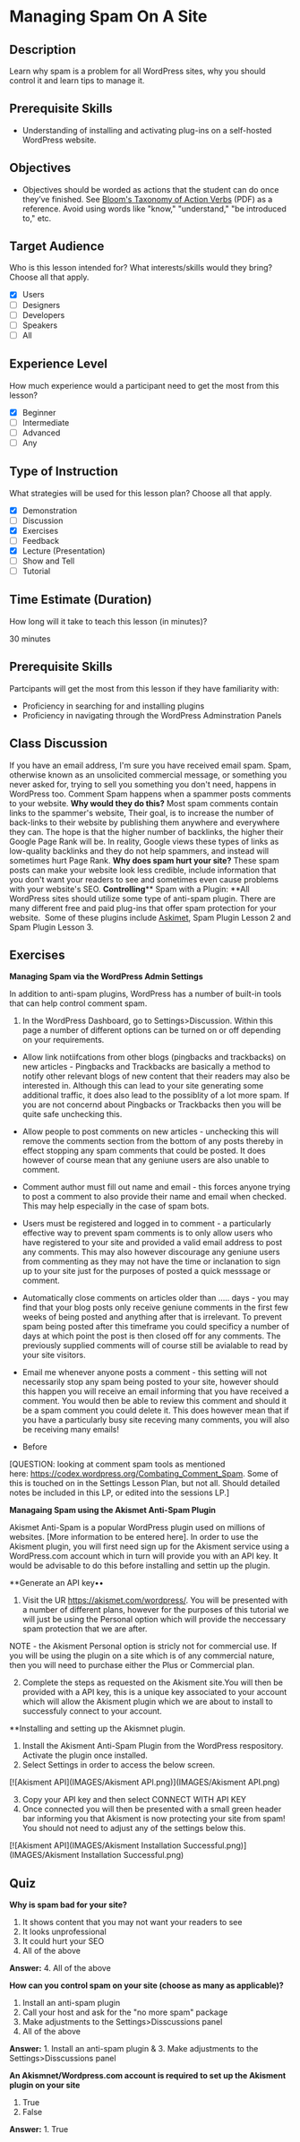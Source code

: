 # Managing Spam On A Site

## Description

Learn why spam is a problem for all WordPress sites, why you should control it and learn tips to manage it.

## Prerequisite Skills

*   Understanding of installing and activating plug-ins on a self-hosted WordPress website.

## Objectives

*   Objectives should be worded as actions that the student can do once they’ve finished. See [Bloom's Taxonomy of Action Verbs](http://www.fresnostate.edu/academics/oie/documents/assesments/Blooms%20Level.pdf) (PDF) as a reference. Avoid using words like "know," "understand," "be introduced to," etc.

## Target Audience

Who is this lesson intended for? What interests/skills would they bring? Choose all that apply.

*  [x] Users
*  [ ] Designers
*  [ ] Developers
*  [ ] Speakers
*  [ ] All

## Experience Level

How much experience would a participant need to get the most from this lesson?

*  [x] Beginner
*  [ ] Intermediate
*  [ ] Advanced
*  [ ] Any

## Type of Instruction
What strategies will be used for this lesson plan? Choose all that apply.

*  [x] Demonstration
*  [ ] Discussion
*  [x] Exercises
*  [ ] Feedback
*  [x] Lecture (Presentation)
*  [ ] Show and Tell
*  [ ] Tutorial

## Time Estimate (Duration)

How long will it take to teach this lesson (in minutes)?

30 minutes

## Prerequisite Skills 
Partcipants will get the most from this lesson if they have familiarity with:

* Proficiency in searching for and installing plugins
* Proficiency in navigating through the WordPress Adminstration Panels



## Class Discussion

If you have an email address, I'm sure you have received email spam. Spam, otherwise known as an unsolicited commercial message, or something you never asked for, trying to sell you something you don't need, happens in WordPress too. Comment Spam happens when a spammer posts comments to your website. **Why would they do this?** Most spam comments contain links to the spammer's website, Their goal, is to increase the number of back-links to their website by publishing them anywhere and everywhere they can. The hope is that the higher number of backlinks, the higher their Google Page Rank will be. In reality, Google views these types of links as low-quality backlinks and they do not help spammers, and instead will sometimes hurt Page Rank. **Why does spam hurt your site?** These spam posts can make your website look less credible, include information that you don't want your readers to see and sometimes even cause problems with your website's SEO. **Controlling**** Spam with a Plugin: **All WordPress sites should utilize some type of anti-spam plugin. There are many different free and paid plug-ins that offer spam protection for your website.  Some of these plugins include [Askimet](https://make.wordpress.org/training/handbook/plugin-lessons/what-is-akismet/), Spam Plugin Lesson 2 and Spam Plugin Lesson 3.

## Exercises

**Managing Spam via the WordPress Admin Settings**

In addition to anti-spam plugins, WordPress has a number of built-in tools that can help control comment spam.

1.  In the WordPress Dashboard, go to Settings>Discussion. Within this page a number of different options can be turned on or off depending on your requirements.

* Allow link notiifcations from other blogs (pingbacks and trackbacks) on new articles - Pingbacks and Trackbacks are basically a method to notify other relevant blogs of new content that their readers may also be interested in. Although this can lead to your site generating some additional traffic, it does also lead to the possiblity of a lot more spam. If you are not concernd about Pingbacks or Trackbacks then you will be quite safe unchecking this.

* Allow people to post comments on new articles - unchecking this will remove the comments section from the bottom of any posts thereby in effect stopping any spam comments that could be posted. It does however of course mean that any geniune users are also unable to comment. 

* Comment author must fill out name and email - this forces anyone trying to post a comment to also provide their name and email when checked. This may help especially in the case of spam bots. 

* Users must be registered and logged in to comment - a particularly effective way to prevent spam comments is to only allow users who have registered to your site and provided a valid email address to post any comments. This may also however discourage any geniune users from commenting as they may not have the time or inclanation to sign up to your site just for the purposes of posted a quick messsage or comment.

* Automatically close comments on articles older than ..... days - you may find that your blog posts only receive geniune comments in the first few weeks of being posted and anything after that is irrelevant. To prevent spam being posted after this timeframe you could specificy a number of days at which point the post is then closed off for any comments. The previously supplied comments will of course still be avialable to read by your site visitors.

* Email me whenever anyone posts a comment - this setting will not necessarily stop any spam being posted to your site, however should this happen you will receive an email informing that you have received a comment. You would then be able to review this comment and should it be a spam comment you could delete it. This does however mean that if you have a particularly busy site receving many comments, you will also be receiving many emails!

* Before 


[QUESTION: looking at comment spam tools as mentioned here: https://codex.wordpress.org/Combating_Comment_Spam. Some of this is touched on in the Settings Lesson Plan, but not all. Should detailed notes be included in this LP, or edited into the sessions LP.]

**Managaing Spam using the Akismet Anti-Spam Plugin**

Akismet Anti-Spam is a popular WordPress plugin used on millions of websites. [More information to be entered here]. In order to use the Akisment plugin, you will first need sign up for the Akisment service using a WordPress.com account which in turn will provide you with an API key. It would be advisable to do this before installing and settin up the plugin. 

**Generate an API key••

1. Visit the UR https://akismet.com/wordpress/. You will be presented with a number of different plans, however for the purposes of this tutorial we will just be using the Personal option which will provide the neccessary spam protection that we are after.

NOTE - the Akisment Personal option is stricly not for commercial use. If you will be using the plugin on a site which is of any commercial nature, then you will need to purchase either the Plus or Commercial plan.

2. Complete the steps as requested on the Akisment site.You will then be provided with a API key, this is a unique key associated to your account which will allow the Akisment plugin which we are about to install to successfuly connect to your account.

**Installing and setting up the Akismnet plugin.

1. Install the Akisment Anti-Spam Plugin from the WordPress respository. Activate the plugin once installed. 
2. Select Settings in order to access the below screen.

[![Akisment API](IMAGES/Akisment API.png)](IMAGES/Akisment API.png)

3. Copy your API key and then select CONNECT WITH API KEY
4. Once connected you will then be presented with a small green header bar informing you that Akisment is now protecting your site from spam! You should not need to adjust any of the settings below this. 

[![Akisment API](IMAGES/Akisment Installation Successful.png)](IMAGES/Akisment Installation Successful.png)

## Quiz

**Why is spam bad for your site?**

1.  It shows content that you may not want your readers to see
2.  It looks unprofessional
3.  It could hurt your SEO
4.  All of the above

**Answer:** 4. All of the above

**How can you control spam on your site (choose as many as applicable)?**

1.  Install an anti-spam plugin
2.  Call your host and ask for the "no more spam" package
3.  Make adjustments to the Settings>Disscussions panel
4.  All of the above

**Answer:** 1. Install an anti-spam plugin & 3. Make adjustments to the Settings>Disscussions panel 

**An Akismnet/Wordpress.com account is required to set up the Akisment plugin on your site**

1.  True
2.  False

**Answer:** 1. True

